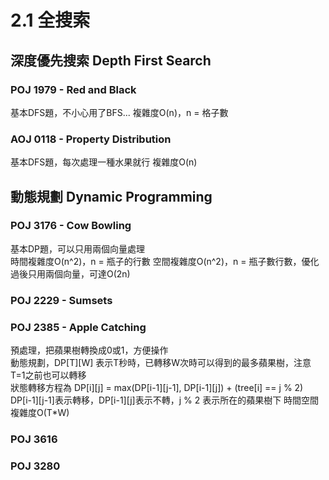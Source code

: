 # 2.1 全搜索

## 深度優先搜索 Depth First Search

### POJ 1979 - Red and Black

基本DFS題，不小心用了BFS...
複雜度O(n)，n = 格子數

### AOJ 0118 - Property Distribution

基本DFS題，每次處理一種水果就行
複雜度O(n)

## 動態規劃 Dynamic Programming

### POJ 3176 - Cow Bowling
基本DP題，可以只用兩個向量處理  
時間複雜度O(n^2)，n = 瓶子的行數
空間複雜度O(n^2)，n = 瓶子數行數，優化過後只用兩個向量，可達O(2n)


### POJ 2229 - Sumsets
### POJ 2385 - Apple Catching
預處理，把蘋果樹轉換成0或1，方便操作  
動態規劃，DP[T][W] 表示T秒時，已轉移W次時可以得到的最多蘋果樹，注意T=1之前也可以轉移  
狀態轉移方程為 DP[i][j] = max(DP[i-1][j-1], DP[i-1][j]) + (tree[i] == j % 2)
DP[i-1][j-1]表示轉移，DP[i-1][j]表示不轉，j % 2 表示所在的蘋果樹下
時間空間複雜度O(T*W)

### POJ 3616
### POJ 3280